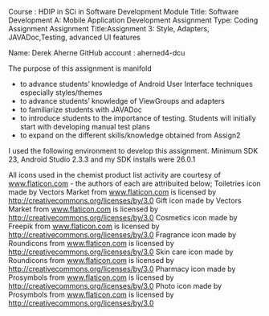 Course : HDIP in SCi in Software Development Module Title: Software Development A: Mobile Application Development Assignment Type: Coding Assignment Assignment Title:Assignment 3: Style, Adapters, JAVADoc,Testing, advanced UI
features

Name: Derek Aherne GitHub account : aherned4-dcu

The purpose of this assignment is manifold
- to advance students’ knowledge of Android User Interface techniques especially
styles/themes
- to advance students’ knowledge of ViewGroups and adapters
- to familiarize students with JAVADoc
- to introduce students to the importance of testing. Students will initially start with
developing manual test plans
- to expand on the different skills/knowledge obtained from Assign2

I used the following environment to develop this assignment. Minimum SDK 23, Android Studio 2.3.3 and my SDK installs were 26.0.1


All icons used in the chemist product list activity are courtesy of www.flaticon.com - the authors of each are attribuited below;
Toiletries icon made by Vectors Market from www.flaticon.com is licensed by http://creativecommons.org/licenses/by/3.0
Gift icon made by Vectors Market from www.flaticon.com is licensed by http://creativecommons.org/licenses/by/3.0
Cosmetics icon made by Freepik from www.flaticon.com is licensed by http://creativecommons.org/licenses/by/3.0
Fragrance icon made by Roundicons from www.flaticon.com is licensed by http://creativecommons.org/licenses/by/3.0
Skin care icon made by Roundicons from www.flaticon.com is licensed by http://creativecommons.org/licenses/by/3.0
Pharmacy icon made by Prosymbols from www.flaticon.com is licensed by http://creativecommons.org/licenses/by/3.0
Photo icon made by Prosymbols from www.flaticon.com is licensed by http://creativecommons.org/licenses/by/3.0
